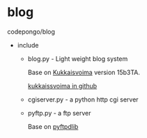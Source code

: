 blog
====



codepongo/blog

* include
	
	+ blog.py - Light weight blog system

		Base on [Kukkaisvoima](http://23.fi/kukkaisvoima) version 15b3TA.
		
		[kukkaissvoima in github](https://github.com/Petteri/kukkaisvoima)

	+ cgiserver.py - a python http cgi server

	+ pyftp.py - a ftp server
		
		Base on [pyftpdlib](http://code.google.com/p/pyftpdlib/)


